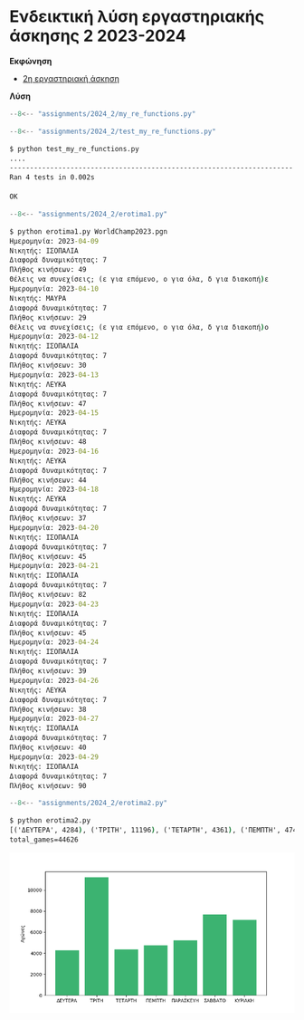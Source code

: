 # Ενδεικτική λύση εργαστηριακής άσκησης 2 2023-2024 

**Εκφώνηση**

* [2η εργαστηριακή άσκηση](./projects/2024_agp_assignment2.pdf)

**Λύση**


```{.py title="my_re_functions.py" linenums="1"}
--8<-- "assignments/2024_2/my_re_functions.py"
```


```{.py title="test_my_re_functions.py" linenums="1"}
--8<-- "assignments/2024_2/test_my_re_functions.py"
```


```cmd
$ python test_my_re_functions.py
....
----------------------------------------------------------------------
Ran 4 tests in 0.002s

OK
```


```{.py title="erotima1.py" linenums="1"}
--8<-- "assignments/2024_2/erotima1.py"
```

```cmd
$ python erotima1.py WorldChamp2023.pgn
Ημερομηνία: 2023-04-09
Νικητής: ΙΣΟΠΑΛΙΑ
Διαφορά δυναμικότητας: 7
Πλήθος κινήσεων: 49
Θέλεις να συνεχίσεις; (ε για επόμενο, ο για όλα, δ για διακοπή)ε
Ημερομηνία: 2023-04-10
Νικητής: ΜΑΥΡΑ
Διαφορά δυναμικότητας: 7
Πλήθος κινήσεων: 29
Θέλεις να συνεχίσεις; (ε για επόμενο, ο για όλα, δ για διακοπή)ο
Ημερομηνία: 2023-04-12
Νικητής: ΙΣΟΠΑΛΙΑ
Διαφορά δυναμικότητας: 7
Πλήθος κινήσεων: 30
Ημερομηνία: 2023-04-13
Νικητής: ΛΕΥΚΑ
Διαφορά δυναμικότητας: 7
Πλήθος κινήσεων: 47
Ημερομηνία: 2023-04-15
Νικητής: ΛΕΥΚΑ
Διαφορά δυναμικότητας: 7
Πλήθος κινήσεων: 48
Ημερομηνία: 2023-04-16
Νικητής: ΛΕΥΚΑ
Διαφορά δυναμικότητας: 7
Πλήθος κινήσεων: 44
Ημερομηνία: 2023-04-18
Νικητής: ΛΕΥΚΑ
Διαφορά δυναμικότητας: 7
Πλήθος κινήσεων: 37
Ημερομηνία: 2023-04-20
Νικητής: ΙΣΟΠΑΛΙΑ
Διαφορά δυναμικότητας: 7
Πλήθος κινήσεων: 45
Ημερομηνία: 2023-04-21
Νικητής: ΙΣΟΠΑΛΙΑ
Διαφορά δυναμικότητας: 7
Πλήθος κινήσεων: 82
Ημερομηνία: 2023-04-23
Νικητής: ΙΣΟΠΑΛΙΑ
Διαφορά δυναμικότητας: 7
Πλήθος κινήσεων: 45
Ημερομηνία: 2023-04-24
Νικητής: ΙΣΟΠΑΛΙΑ
Διαφορά δυναμικότητας: 7
Πλήθος κινήσεων: 39
Ημερομηνία: 2023-04-26
Νικητής: ΛΕΥΚΑ
Διαφορά δυναμικότητας: 7
Πλήθος κινήσεων: 38
Ημερομηνία: 2023-04-27
Νικητής: ΙΣΟΠΑΛΙΑ
Διαφορά δυναμικότητας: 7
Πλήθος κινήσεων: 40
Ημερομηνία: 2023-04-29
Νικητής: ΙΣΟΠΑΛΙΑ
Διαφορά δυναμικότητας: 7
Πλήθος κινήσεων: 90
```


```{.py title="erotima2.py" linenums="1"}
--8<-- "assignments/2024_2/erotima2.py"
```

```cmd
$ python erotima2.py
[('ΔΕΥΤΕΡΑ', 4284), ('ΤΡΙΤΗ', 11196), ('ΤΕΤΑΡΤΗ', 4361), ('ΠΕΜΠΤΗ', 4743), ('ΠΑΡΑΣΚΕΥΗ', 5220), ('ΣΑΒΒΑΤΟ', 7669), ('ΚΥΡΙΑΚΗ', 7153)]
total_games=44626
```
![games per week day](./assignments/2024_2/games_per_day.png)

